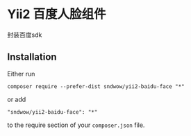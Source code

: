 Yii2 百度人脸组件
===========
封装百度sdk

Installation
------------

Either run

```
composer require --prefer-dist sndwow/yii2-baidu-face "*"
```

or add

```
"sndwow/yii2-baidu-face": "*"
```

to the require section of your `composer.json` file.
